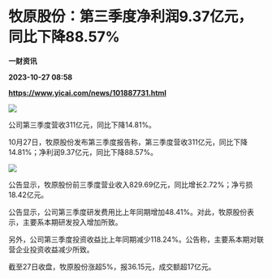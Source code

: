 # 牧原股份：第三季度净利润9.37亿元，同比下降88.57%
**一财资讯**

**2023-10-27 08:58**

**https://www.yicai.com/news/101887731.html**

![](https://imgcdn.yicai.com/uppics/slides/2023/10/f377895a9d1dcf7cf3caee8615590f2f.jpg)

公司第三季度营收311亿元，同比下降14.81%。

10月27日，牧原股份发布第三季度报告称，第三季度营收311亿元，同比下降14.81%；净利润9.37亿元，同比下降88.57%。

![](https://imgcdn.yicai.com/uppics/images/2023/10/ea4df7c4cb35c4485a53843f4409074f.jpg)

公告显示，牧原股份前三季度营业收入829.69亿元，同比增长2.72%；净亏损18.42亿元。

公告显示，公司第三季度研发费用比上年同期增加48.41%。对此，牧原股份表示，主要系本期研发投入增加所致。

另外，公司第三季度投资收益比上年同期减少118.24%。公告称，主要系本期对联营企业投资收益减少所致。

截至27日收盘，牧原股份涨超5%，报36.15元，成交额超17亿元。